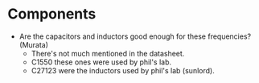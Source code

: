 # Components
- Are the capacitors and inductors good enough for these frequencies? (Murata)
    - There's not much mentioned in the datasheet.
    - C1550 these ones were used by phil's lab.
    - C27123 were the inductors used by phil's lab (sunlord).
